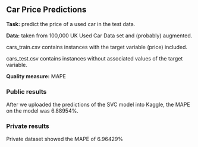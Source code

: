 ## Car Price Predictions

**Task:** predict the price of a used car in the test data.

**Data:** taken from 100,000 UK Used Car Data set and (probably) augmented.

cars_train.csv contains instances with the target variable (price) included.

cars_test.csv contains instances without associated values of the target variable.

**Quality measure:** MAPE

### Public results
After we uploaded the predictions of the SVC model into Kaggle, the MAPE on the model was 6.88954%.

### Private results
Private dataset showed the MAPE of 6.96429%
